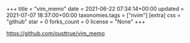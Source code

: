 +++
title = "vim_memo"
date = 2021-06-22 07:34:14+00:00
updated = 2021-07-07 18:37:00+00:00
taxonomies.tags = ["nvim"]
[extra]
css = "github"
star = 0
forks_count = 0
license = "None"
+++

<https://github.com/ousttrue/vim_memo>

